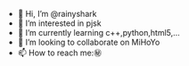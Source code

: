- 👋 Hi, I’m @rainyshark
- 👀 I’m interested in pjsk
- 🌱 I’m currently learning c++,python,html5,...
- 💞️ I’m looking to collaborate on MiHoYo
- 📫 How to reach me:㊙️

<!---
rainyshark/rainyshark is a ✨ special ✨ repository because its `README.md` (this file) appears on your GitHub profile.
You can click the Preview link to take a look at your changes.
--->
